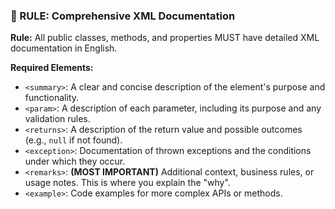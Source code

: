 ### 🎯 RULE: Comprehensive XML Documentation

**Rule:** All public classes, methods, and properties MUST have detailed XML documentation in English.

**Required Elements:**
*   `<summary>`: A clear and concise description of the element's purpose and functionality.
*   `<param>`: A description of each parameter, including its purpose and any validation rules.
*   `<returns>`: A description of the return value and possible outcomes (e.g., `null` if not found).
*   `<exception>`: Documentation of thrown exceptions and the conditions under which they occur.
*   `<remarks>`: **(MOST IMPORTANT)** Additional context, business rules, or usage notes. This is where you explain the "why".
*   `<example>`: Code examples for more complex APIs or methods.